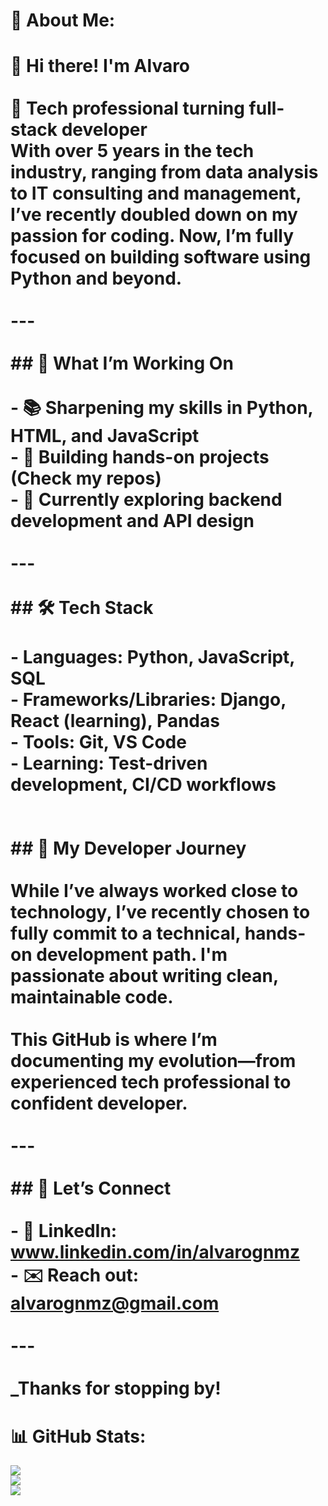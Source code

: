 # 💫 About Me:
# 👋 Hi there! I'm Alvaro<br><br>🎯 **Tech professional turning full-stack developer**  <br>With over 5 years in the tech industry, ranging from data analysis to IT consulting and management, I’ve recently doubled down on my passion for coding. Now, I’m fully focused on building software using Python and beyond.<br><br>---<br><br>## 🚀 What I’m Working On<br><br>- 📚 Sharpening my skills in **Python**, **HTML**, and **JavaScript**<br>- 🔨 Building hands-on projects (Check my repos)<br>- 🌱 Currently exploring **backend development** and **API design**<br><br>---<br><br>## 🛠️ Tech Stack<br><br>- **Languages**: Python, JavaScript, SQL<br>- **Frameworks/Libraries**: Django, React (learning), Pandas<br>- **Tools**: Git,  VS Code<br>- **Learning**: Test-driven development, CI/CD workflows<br><br><br>## 🧭 My Developer Journey<br><br>While I’ve always worked close to technology, I’ve recently chosen to **fully commit to a technical, hands-on development path**. I'm passionate about writing clean, maintainable code.<br><br>This GitHub is where I’m documenting my evolution—from experienced tech professional to confident developer.<br><br>---<br><br>## 🤝 Let’s Connect<br><br>- 💼 LinkedIn: www.linkedin.com/in/alvarognmz<br>- ✉️ Reach out: alvarognmz@gmail.com<br><br>---<br><br>_Thanks for stopping by!

# 📊 GitHub Stats:
![](https://github-readme-stats.vercel.app/api?username=alvarognmz&theme=dark&hide_border=false&include_all_commits=false&count_private=false)<br/>
![](https://nirzak-streak-stats.vercel.app/?user=alvarognmz&theme=dark&hide_border=false)<br/>
![](https://github-readme-stats.vercel.app/api/top-langs/?username=alvarognmz&theme=dark&hide_border=false&include_all_commits=false&count_private=false&layout=compact)
